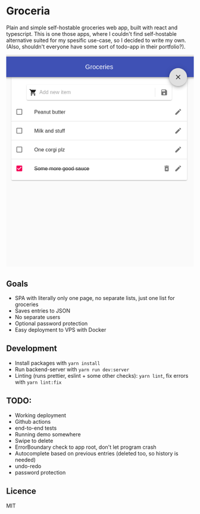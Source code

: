 # Groceria
Plain and simple self-hostable groceries web app, built with react and typescript. This is one those apps, where I couldn't find self-hostable alternative suited for my spesific use-case, so I decided to write my own. (Also, shouldn't everyone have some sort of todo-app in their portfolio?).

![Screenshot of app frontpage](screenshot.png)

## Goals
- SPA with literally only one page, no separate lists, just one list for groceries
- Saves entries to JSON
- No separate users
- Optional password protection 
- Easy deployment to VPS with Docker

## Development
- Install packages with `yarn install`
- Run backend-server with `yarn run dev:server`
- Linting (runs prettier, eslint + some other checks): `yarn lint`, fix errors with `yarn lint:fix`

## TODO:
- Working deployment 
- Github actions
- end-to-end tests
- Running demo somewhere
- Swipe to delete
- ErrorBoundary check to app root, don't let program crash
- Autocomplete based on previous entries (deleted too, so history is needed)
- undo-redo
- password protection

## Licence
MIT
